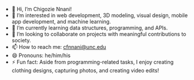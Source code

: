 - 👋 Hi, I’m Chigozie Nnani!
- 👀 I’m interested in web development, 3D modeling, visual design, mobile app development, and machine learning.
- 🌱 I’m currently learning data structures, programming, and APIs.
- 💞️ I’m looking to collaborate on projects with meaningful contributions to society.
- 📫 How to reach me: cfnnani@unc.edu
- 😄 Pronouns: he/him/his
- ⚡ Fun fact: Aside from programming-related tasks, I enjoy creating clothing designs, capturing photos, and creating video edits! 

<!---
chigoziennani/chigoziennani is a ✨ special ✨ repository because its `README.md` (this file) appears on your GitHub profile.
You can click the Preview link to take a look at your changes.
--->
